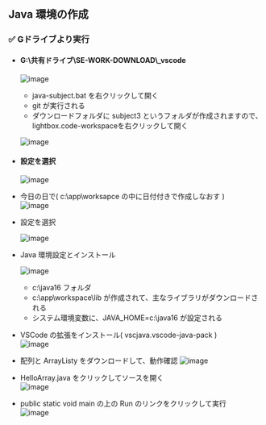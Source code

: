 ## Java 環境の作成

### ✅ Gドライブより実行
- #### G:\共有ドライブ\SE-WORK-DOWNLOAD\\_vscode

  ![image](https://github.com/winofsql/subject-230510/assets/1501327/7d8be688-06f3-4f48-9efa-9c5c783bddae)

  - java-subject.bat を右クリックして開く 
  - git が実行される
  - ダウンロードフォルダに subject3 というフォルダが作成されますので、lightbox.code-workspaceを右クリックして開く

  ![image](https://github.com/winofsql/subject-230510/assets/1501327/b9f1ac02-c80b-47ca-9ca0-6211dc9adcc2)
  
- #### 設定を選択
  
  ![image](https://github.com/winofsql/subject-230510/assets/1501327/8d9dfc90-756b-4bb6-8302-a88bc6fd5a82)
  

- 今日の日で( c:\app\worksapce の中に日付付きで作成しなおす )\
  ![image](https://github.com/winofsql/subject-230510/assets/1501327/62575582-a438-4236-9d8e-df5633d97955)
- 設定を選択

  ![image](https://github.com/winofsql/subject-230510/assets/1501327/8d9dfc90-756b-4bb6-8302-a88bc6fd5a82)

- Java 環境設定とインストール

  ![image](https://github.com/winofsql/subject-230510/assets/1501327/9cb16342-ccad-48bd-82e7-f8b88dffdcf0)
  
  - c:\java16 フォルダ
  - c:\app\workspace\lib が作成されて、主なライブラリがダウンロードされる
  - システム環境変数に、JAVA_HOME=c:\java16 が設定される
- VSCode の拡張をインストール( vscjava.vscode-java-pack )\
  ![image](https://github.com/winofsql/subject-230510/assets/1501327/12d53bce-3b18-4c5a-be8d-f93b1241b3ad)
- 配列と ArrayListy をダウンロードして、動作確認
  ![image](https://github.com/winofsql/subject-230510/assets/1501327/f111df90-bde5-4686-9754-860954b0f710)
- HelloArray.java をクリックしてソースを開く\
  ![image](https://github.com/winofsql/subject-230510/assets/1501327/42a06abd-cb01-44d4-a8a8-6827ea116561)
- public static void main の上の Run のリンクをクリックして実行\
  ![image](https://github.com/winofsql/subject-230510/assets/1501327/3f3c2b42-6033-4749-b427-76d688ece23e)

